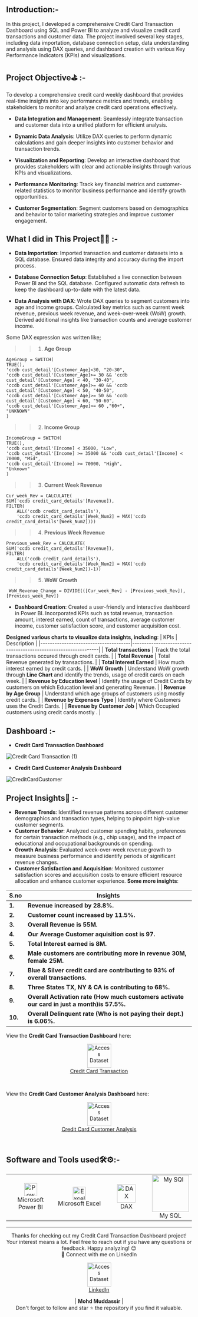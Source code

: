 
## Introduction:- 
In this project, I developed a comprehensive Credit Card Transaction Dashboard using SQL and Power BI to analyze and visualize credit card transactions and customer data. The project involved several key stages, including data importation, database connection setup, data understanding and analysis using DAX queries, and dashboard creation with various Key Performance Indicators (KPIs) and visualizations.


## Project Objective⛳ :- 
To develop a comprehensive credit card weekly dashboard that provides real-time insights into key performance metrics and trends, enabling stakeholders to monitor and analyze credit card operations effectively.

- **Data Integration and Management**: Seamlessly integrate transaction and customer data into a unified platform for efficient analysis.

- **Dynamic Data Analysis**: Utilize DAX queries to perform dynamic calculations and gain deeper insights into customer behavior and transaction trends.

- **Visualization and Reporting**: Develop an interactive dashboard that provides stakeholders with clear and actionable insights through various KPIs and visualizations.

- **Performance Monitoring**: Track key financial metrics and customer-related statistics to monitor business performance and identify growth opportunities.

- **Customer Segmentation**: Segment customers based on demographics and behavior to tailor marketing strategies and improve customer engagement.


## What I did in This Project🙆‍♂️ :-

- **Data Importation**: Imported transaction and customer datasets into a SQL database.
Ensured data integrity and accuracy during the import process.

- **Database Connection Setup**: Established a live connection between Power BI and the SQL database.
Configured automatic data refresh to keep the dashboard up-to-date with the latest data.

- **Data Analysis with DAX**: Wrote DAX queries to segment customers into age and income groups.
Calculated key metrics such as current week revenue, previous week revenue, and week-over-week (WoW) growth.
Derived additional insights like transaction counts and average customer income.

 Some DAX expression was written like;
 
>>1. **Age Group** 
 
       
    AgeGroup = SWITCH(
    TRUE(),
    'ccdb cust_detail'[Customer_Age]<30, "20-30",
    'ccdb cust_detail'[Customer_Age]>= 30 && 'ccdb cust_detail'[Customer_Age] < 40, "30-40",
    'ccdb cust_detail'[Customer_Age]>= 40 && 'ccdb cust_detail'[Customer_Age] < 50, "40-50",
    'ccdb cust_detail'[Customer_Age]>= 50 && 'ccdb cust_detail'[Customer_Age] < 60, "50-60",
    'ccdb cust_detail'[Customer_Age]>= 60 ,"60+",
    "UNKNOWN"
    )

>>2. **Income Group** 
 
       
    IncomeGroup = SWITCH(
    TRUE(),
    'ccdb cust_detail'[Income] < 35000, "Low",
    'ccdb cust_detail'[Income] >= 35000 && 'ccdb cust_detail'[Income] < 70000, "Mid",
    'ccdb cust_detail'[Income] >= 70000, "High",
    "Unknown"
    )

>>3. **Current Week Revenue** 
 
       
    Cur_week_Rev = CALCULATE(
    SUM('ccdb credit_card_details'[Revenue]),
    FILTER(
        ALL('ccdb credit_card_details'),
        'ccdb credit_card_details'[Week_Num2] = MAX('ccdb credit_card_details'[Week_Num2])))
    
>>4. **Previous Week Revenue** 
 
    Previous_week_Rev = CALCULATE(
    SUM('ccdb credit_card_details'[Revenue]),
    FILTER(
        ALL('ccdb credit_card_details'),
        'ccdb credit_card_details'[Week_Num2] = MAX('ccdb credit_card_details'[Week_Num2])-1))

>>5. **WoW Growth** 
 
     WoW_Revenue_Change = DIVIDE(([Cur_week_Rev] - [Previous_week_Rev]),[Previous_week_Rev])

- **Dashboard Creation**: Created a user-friendly and interactive dashboard in Power BI.
Incorporated KPIs such as total revenue, transaction amount, interest earned, count of transactions, average customer income, customer satisfaction score, and customer acquisition cost.

**Designed various charts to visualize data insights, including**:
| KPIs                                 | Description                                                    |
|--------------------------------------|----------------------------------------------------------------|
| **Total transactions**               | Track the total transactions occured through credit cards.     |
| **Total Revenue**                    | Total Revenue generated by transactions.                       |
| **Total Interest Earned**            | How much interest earned by credit cards.                      |
| **WoW Growth**                       | Understand WoW growth through **Line Chart** and identify the trends, usage of credit cards on each week. |
| **Revenue by Education level**       | Identify the usage of Credit Cards by customers on which Education level and generating Revenue.       |
| **Revenue by Age Group**             | Understand which age groups of customers using mostly credit cards.       |
| **Revenue by Expenses Type**         | Identify where Customers uses the Credit Cards.                |
| **Revenue by Customer Job**          | Which Occupied customers using credit cards mostly .           |


## Dashboard :- 

- **Credit Card Transaction Dashboard**
  
![Credit Card Transaction (1)](https://github.com/mohd-muddassir99/Credit_Card_Financial_Dashboard/assets/153819384/9e7e4f45-c201-4476-afdb-64321bad0b4d)

- **Credit Card Customer Analysis Dashboard**


![CreditCardCustomer](https://github.com/mohd-muddassir99/Credit_Card_Financial_Dashboard/assets/153819384/992121c2-9ee8-423a-96e5-b9abb51c6722)



## Project Insights🥇 :-

- **Revenue Trends**: Identified revenue patterns across different customer demographics and transaction types, helping to pinpoint high-value customer segments.
- **Customer Behavior**: Analyzed customer spending habits, preferences for certain transaction methods (e.g., chip usage), and the impact of educational and occupational backgrounds on spending.
- **Growth Analysis**: Evaluated week-over-week revenue growth to measure business performance and identify periods of significant revenue changes.
- **Customer Satisfaction and Acquisition**: Monitored customer satisfaction scores and acquisition costs to ensure efficient resource allocation and enhance customer experience.
  **Some more insights**:
  
| S.no                                 | Insights                                                       |
|--------------------------------------|----------------------------------------------------------------|
| **1.**                               | **Revenue increased by 28.8%.**                                |
| **2.**                               | **Customer count increased by 11.5%.**                         |
| **3.**                               | **Overall Revenue is 55M.**                                    |
| **4.**                               | **Our Average Customer aquisition cost is 97.**                |
| **5.**                               | **Total Interest earned is 8M.**                               |
| **6.**                               | **Male customers are contributing more in revenue 30M, female 25M.**                               |
| **7.**                               | **Blue & Silver credit card are contributing to 93% of overall transactions.**                     |
| **8.**                               | **Three States TX, NY & CA is contributing to 68%.**                                               |
| **9.**                               | **Overall Activation rate (How much customers activate our card in just a month)is 57.5%.**        |
| **10.**                              | **Overall Delinquent rate (Who is not paying their dept.) is 6.06%.**                 |


View the **Credit Card Transaction Dashboard** here:

<p align="center">
    <a href="https://github.com/mohd-muddassir99/Credit_Card_Financial_Dashboard/blob/main/Credit%20card%20transaction.pdf">
        <img src="https://static.vecteezy.com/system/resources/previews/010/750/673/non_2x/pdf-icon-on-white-background-file-pdf-icon-sign-pdf-format-symbol-flat-style-free-vector.jpg" width="65px" alt="Access Dataset"><br>
        Credit Card Transaction
    </a>
</p> <br>

View the **Credit Card Customer Analysis Dashboard** here:

<p align="center">
    <a href="https://github.com/mohd-muddassir99/Credit_Card_Financial_Dashboard/blob/main/Credit%20card%20customer.pdf">
        <img src="https://static.vecteezy.com/system/resources/previews/010/750/673/non_2x/pdf-icon-on-white-background-file-pdf-icon-sign-pdf-format-symbol-flat-style-free-vector.jpg" width="65px" alt="Access Dataset"><br>
        Credit Card Customer Analysis
    </a>
</p> <br>

## Software and Tools used🛠⚙:-

<table>
    <tr>
        <!-- Specify width for each cell to ensure equal column width -->
        <td align="center" width="33%"><img alt="Power BI" width="35px" src="https://upload.wikimedia.org/wikipedia/commons/c/cf/New_Power_BI_Logo.svg"/><br>Microsoft Power BI</td>
        <td align="center" width="33%"><img alt="Excel" width="35px" src="https://cdn.worldvectorlogo.com/logos/excel-4.svg"/><br>Microsoft Excel</td>
        <td align="center" width="33%"><img alt="DAX" width="50px" src="https://learn.microsoft.com/en-us/training/achievements/use-dax-power-bi-desktop.svg"/><br>DAX</td>
        <td align="center" width="50%"><img alt="My SQl" width="100px" src="https://1000logos.net/wp-content/uploads/2020/08/MySQL-Logo.png"/><br>My SQL</td>
    </tr>
</table>


---

<div align="center">
Thanks for checking out my Credit Card Transaction Dashboard project! Your interest means a lot. Feel free to reach out if you have any questions or feedback. Happy analyzing! 😊<br>
 🔗 Connect with me on LinkedIn 
 
  <p align="center">
    <a href="https://www.linkedin.com/in/mohd-muddassir99/">
        <img src="https://upload.wikimedia.org/wikipedia/commons/thumb/c/ca/LinkedIn_logo_initials.png/640px-LinkedIn_logo_initials.png" width="65px" alt="Access Dataset"><br>
        LinkedIn
    </a>

   | **Mohd Muddassir** | </a> <br>
Don't forget to follow and star ⭐ the repository if you find it valuable.
</div>






